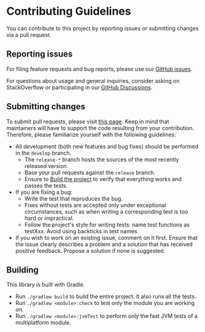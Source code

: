 # Contributing Guidelines

You can contribute to this project by reporting issues or submitting changes via a pull request.

## Reporting issues

For filing feature requests and bug reports, please use our [GitHub issues](https://github.com/fleeksoft/ksoup/issues).

For questions about usage and general inquiries, consider asking on StackOverflow or participating in
our [GitHub Discussions](https://github.com/fleeksoft/ksoup/discussions).

## Submitting changes

To submit pull requests, please visit [this page](https://github.com/fleeksoft/ksoup/pulls).
Keep in mind that maintainers will have to support the code resulting from your contribution. Therefore, please
familiarize yourself with the following guidelines:

* All development (both new features and bug fixes) should be performed in the `develop` branch.
    * The `release-*` branch hosts the sources of the most recently released version.
    * Base your pull requests against the `release` branch.
    * Ensure to [Build the project](#building) to verify that everything works and passes the tests.
* If you are fixing a bug:
    * Write the test that reproduces the bug.
    * Fixes without tests are accepted only under exceptional circumstances, such as when writing a corresponding test
      is too hard or impractical.
    * Follow the project's style for writing tests: name test functions as testXxx. Avoid using backticks in test names.
* If you wish to work on an existing issue, comment on it first. Ensure that the issue clearly describes a problem and a
  solution that has received positive feedback. Propose a solution if none is suggested.

## Building

This library is built with Gradle.

* Run `./gradlew build` to build the entire project. It also runs all the tests.
* Run `./gradlew <module>:check` to test only the module you are working on.
* Run `./gradlew <module>:jvmTest` to perform only the fast JVM tests of a multiplatform module.